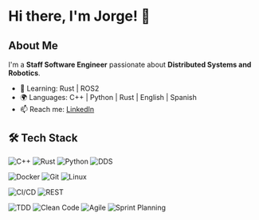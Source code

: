 # Hi there, I'm Jorge! 👋

## About Me
I'm a **Staff Software Engineer** passionate about **Distributed Systems and Robotics**.  
- 🌱 Learning: Rust | ROS2
- 🌍 Languages: C++ | Python | Rust | English | Spanish 
- 📫 Reach me: [LinkedIn](https://www.linkedin.com/in/jsrivaya)
<!-- - 🔭 Working on: [Project]  -->

## 🛠️ Tech Stack
<!-- ### Languages -->
![C++](https://img.shields.io/badge/-C++-00599C?logo=c%2B%2B&logoColor=white)
![Rust](https://img.shields.io/badge/-Rust-000000?logo=rust&logoColor=white)
![Python](https://img.shields.io/badge/-Python-3776AB?logo=python&logoColor=white)
![DDS](https://img.shields.io/badge/-DDS-314FAD?logo=protocol&logoColor=white)

<!-- ### Tools & Platforms -->
![Docker](https://img.shields.io/badge/-Docker-2496ED?logo=docker&logoColor=white)
![Git](https://img.shields.io/badge/-Git-F05032?logo=git&logoColor=white)
![Linux](https://img.shields.io/badge/-Linux-FCC624?logo=linux&logoColor=black)

<!-- ### DevOps & APIs -->
![CI/CD](https://img.shields.io/badge/-CI/CD-000000?logo=gitlab&logoColor=white)
![REST](https://img.shields.io/badge/-REST-009688?logo=api&logoColor=white)

<!-- ### Methodologies -->
![TDD](https://img.shields.io/badge/TDD-Test__Driven__Development-0A7E8C)
![Clean Code](https://img.shields.io/badge/Clean__Code-Principles-42ba96)
![Agile](https://img.shields.io/badge/Agile-Scrum-F2A230)
![Sprint Planning](https://img.shields.io/badge/Sprint__Planning-Agile__Methodology-F2A230)

<!-- ## Top Languages here --
![Jorge's GitHub stats](https://github-readme-stats.vercel.app/api?username=JSRIVAYA&show_icons=true&theme=radical)
[![Top Langs](https://github-readme-stats.vercel.app/api/top-langs/?username=JSRIVAYA&layout=compact&show_icons=true&theme=radical)](https://github.com/JSRIVAYA/github-readme-stats)
-->
<!--
## Featured Projects
### [Project Name](link)
Brief description of what it does and tech used.

## Get in Touch
[LinkedIn](https://www.linkedin.com/in/jsrivaya) | [Portfolio](link)   
-->

<!--
**jsrivaya/jsrivaya** is a ✨ _special_ ✨ repository because its `README.md` (this file) appears on your GitHub profile.

Here are some ideas to get you started:

- 🔭 I’m currently working on ...
- 🌱 I’m currently learning ...
- 👯 I’m looking to collaborate on ...
- 🤔 I’m looking for help with ...
- 💬 Ask me about ...
- 📫 How to reach me: ...
- 😄 Pronouns: ...
- ⚡ Fun fact: ...
-->

